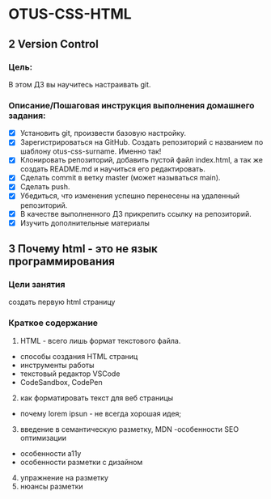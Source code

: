 # OTUS-CSS-HTML

## 2 Version Control

### Цель:

В этом ДЗ вы научитесь настраивать git.

### Описание/Пошаговая инструкция выполнения домашнего задания:

- [x] Установить git, произвести базовую настройку.
- [x] Зарегистрироваться на GitHub. Создать репозиторий c названием по шаблону otus-css-surname. Именно так!
- [x] Клонировать репозиторий, добавить пустой файл index.html, а так же создать README.md и научиться его редактировать.
- [x] Сделать commit в ветку master (может называться main).
- [x] Сделать push.
- [x] Убедиться, что изменения успешно перенесены на удаленный репозиторий.
- [x] В качестве выполненного ДЗ прикрепить ссылку на репозиторий.
- [x] Изучить дополнительные материалы

## 3 Почему html - это не язык программирования 

### Цели занятия
создать первую html страницу

### Краткое содержание
1. HTML - всего лишь формат текстового файла.
- способы создания HTML страниц
- инструменты работы
- текстовый редактор VSCode
- CodeSandbox, CodePen
2. как форматировать текст для веб страницы
- почему lorem ipsun - не всегда хорошая идея;
3. введение в семантическую разметку, MDN
  -особенности SEO оптимизации
- особенности a11y
- особенности разметки с дизайном
4. упражнение на разметку
5. нюансы разметки
